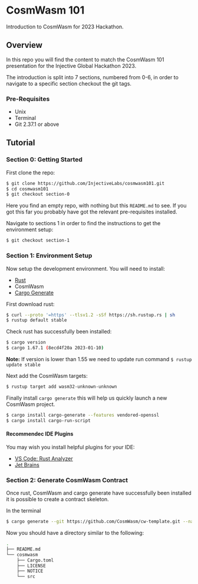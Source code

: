 # CosmWasm 101

Introduction to CosmWasm for 2023 Hackathon.

## Overview

In this repo you will find the content to match the CosmWasm 101 presentation for the Injective Global Hackathon 2023.

The introduction is split into 7 sections, numbered from 0-6, in order to navigate to a specific section checkout the git tags.

### Pre-Requisites

* Unix
* Terminal
* Git 2.37.1 or above

## Tutorial

### Section 0: Getting Started

First clone the repo:

```bash
$ git clone https://github.com/InjectiveLabs/cosmwasm101.git
$ cd cosmwasm101
$ git checkout section-0
```

Here you find an empty repo, with nothing but this `README.md` to see. If you got this far you probably have got the relevant pre-requisites installed.

Navigate to sections 1 in order to find the instructions to get the environment setup:

```bash
$ git checkout section-1
```

### Section 1: Environment Setup

Now setup the development environment. You will need to install:

* [Rust](https://www.rust-lang.org/tools/install)
* CosmWasm
* [Cargo Generate](https://github.com/cargo-generate/cargo-generate)

First download rust:

```bash 
$ curl --proto '=https' --tlsv1.2 -sSf https://sh.rustup.rs | sh
$ rustup default stable
```

Check rust has successfully been installed:

```bash
$ cargo version
$ cargo 1.67.1 (8ecd4f20a 2023-01-10)
```

**Note:** If version is lower than 1.55 we need to update run command `$ rustup update stable`

Next add the CosmWasm targets:

```bash
$ rustup target add wasm32-unknown-unknown
```

Finally install `cargo generate` this will help us quickly launch a new CosmWasm project.

```bash
$ cargo install cargo-generate --features vendored-openssl
$ cargo install cargo-run-script
```

#### Recommendec IDE Plugins

You may wish you install helpful plugins for your IDE:

* [VS Code: Rust Analyzer](https://marketplace.visualstudio.com/items?itemName=rust-lang.rust-analyzer)
* [Jet Brains](https://www.jetbrains.com/rust/)

### Section 2: Generate CosmWasm Contract

Once rust, CosmWasm and cargo generate have successfully been installed it is possible to create a contract skeleton.

In the terminal 

```bash
$ cargo generate --git https://github.com/CosmWasm/cw-template.git --name CosmWasm -d minimal=true
```

Now you should have a directory similar to the following:

```bash
.
├── README.md
└── cosmwasm
    ├── Cargo.toml
    ├── LICENSE
    ├── NOTICE
    └── src
```
